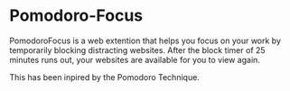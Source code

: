 # Pomodoro-Focus
PomodoroFocus is a web extention that helps you focus on your work by temporarily blocking distracting websites. After the block timer of 25 minutes runs out, your websites are available for you to view again.

This has been inpired by the Pomodoro Technique. 
